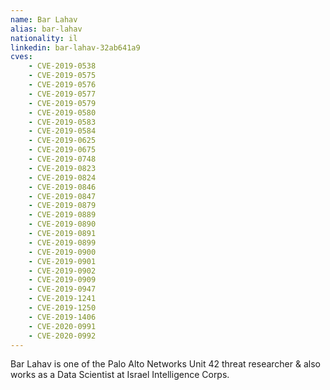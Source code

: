 ```yaml
---
name: Bar Lahav
alias: bar-lahav
nationality: il
linkedin: bar-lahav-32ab641a9
cves:
    - CVE-2019-0538
    - CVE-2019-0575
    - CVE-2019-0576
    - CVE-2019-0577
    - CVE-2019-0579
    - CVE-2019-0580
    - CVE-2019-0583
    - CVE-2019-0584
    - CVE-2019-0625
    - CVE-2019-0675
    - CVE-2019-0748
    - CVE-2019-0823
    - CVE-2019-0824
    - CVE-2019-0846
    - CVE-2019-0847
    - CVE-2019-0879
    - CVE-2019-0889
    - CVE-2019-0890
    - CVE-2019-0891
    - CVE-2019-0899
    - CVE-2019-0900
    - CVE-2019-0901
    - CVE-2019-0902
    - CVE-2019-0909
    - CVE-2019-0947
    - CVE-2019-1241
    - CVE-2019-1250
    - CVE-2019-1406
    - CVE-2020-0991
    - CVE-2020-0992
---
```

Bar Lahav is one of the Palo Alto Networks Unit 42 threat researcher &  also works as a Data Scientist at Israel Intelligence Corps.

